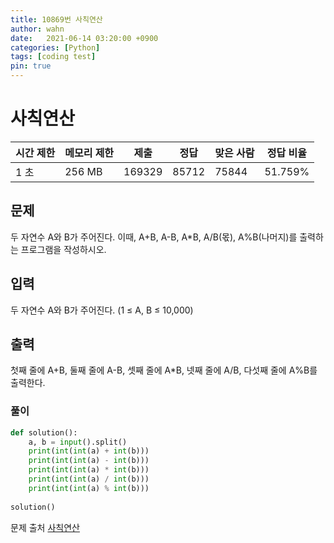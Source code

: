```yaml
---
title: 10869번 사칙연산
author: wahn
date:   2021-06-14 03:20:00 +0900
categories: [Python]
tags: [coding test]
pin: true
---
```


# 사칙연산

|시간 제한|메모리 제한|제출|정답|맞은 사람|정답 비율|
|---|---|---|---|---|---|
|1 초|256 MB|169329|85712|75844|51.759%|


## 문제  


두 자연수 A와 B가 주어진다. 이때, A+B, A-B, A*B, A/B(몫), A%B(나머지)를 출력하는 프로그램을 작성하시오.



## 입력  

두 자연수 A와 B가 주어진다. (1 ≤ A, B ≤ 10,000)

## 출력  


첫째 줄에 A+B, 둘째 줄에 A-B, 셋째 줄에 A*B, 넷째 줄에 A/B, 다섯째 줄에 A%B를 출력한다.

  
### 풀이  
 
```python
def solution():
    a, b = input().split()
    print(int(int(a) + int(b)))
    print(int(int(a) - int(b)))
    print(int(int(a) * int(b)))
    print(int(int(a) / int(b)))
    print(int(int(a) % int(b)))
    
solution()
 ```

  
문제 출처 [사칙연산]  

[사칙연산]: https://www.acmicpc.net/problem/10869